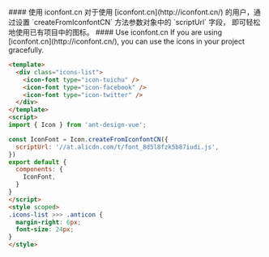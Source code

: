 <cn>
#### 使用 iconfont.cn
对于使用 [iconfont.cn](http://iconfont.cn/) 的用户，通过设置 `createFromIconfontCN` 方法参数对象中的 `scriptUrl` 字段， 即可轻松地使用已有项目中的图标。
</cn>

<us>
#### Use iconfont.cn
If you are using [iconfont.cn](http://iconfont.cn/), you can use the icons in your project gracefully.
</us>

```html
<template>
  <div class="icons-list">
    <icon-font type="icon-tuichu" />
    <icon-font type="icon-facebook" />
    <icon-font type="icon-twitter" />
  </div>
</template>
<script>
import { Icon } from 'ant-design-vue';

const IconFont = Icon.createFromIconfontCN({
  scriptUrl: '//at.alicdn.com/t/font_8d5l8fzk5b87iudi.js',
})
export default {
  components: {
    IconFont,
  }
}
</script>
<style scoped>
.icons-list >>> .anticon {
  margin-right: 6px;
  font-size: 24px;
}
</style>
```


